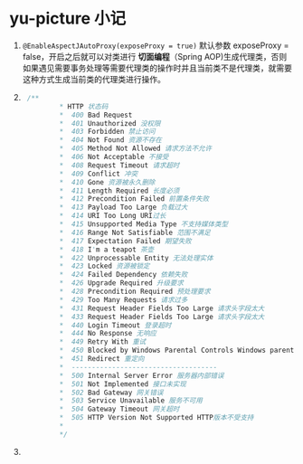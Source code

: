 # yu-picture 小记

1. `@EnableAspectJAutoProxy(exposeProxy = true)` 默认参数 exposeProxy = false，开启之后就可以对类进行 **切面编程**（Spring AOP)生成代理类，否则如果遇见需要事务处理等需要代理类的操作时并且当前类不是代理类，就需要这种方式生成当前类的代理类进行操作。

2. ```java
    /**
            * HTTP 状态码
            *  400 Bad Request
            *  401 Unauthorized 没权限
            *  403 Forbidden 禁止访问
            *  404 Not Found 资源不存在
            *  405 Method Not Allowed 请求方法不允许
            *  406 Not Acceptable 不接受
            *  408 Request Timeout 请求超时
            *  409 Conflict 冲突
            *  410 Gone 资源被永久删除
            *  411 Length Required 长度必须
            *  412 Precondition Failed 前置条件失败
            *  413 Payload Too Large 负载过大
            *  414 URI Too Long URI过长
            *  415 Unsupported Media Type 不支持媒体类型
            *  416 Range Not Satisfiable 范围不满足
            *  417 Expectation Failed 期望失败
            *  418 I'm a teapot 茶壶
            *  422 Unprocessable Entity 无法处理实体
            *  423 Locked 资源被锁定
            *  424 Failed Dependency 依赖失败
            *  426 Upgrade Required 升级要求
            *  428 Precondition Required 预处理要求
            *  429 Too Many Requests 请求过多
            *  431 Request Header Fields Too Large 请求头字段太大
            *  433 Request Header Fields Too Large 请求头字段太大
            *  440 Login Timeout 登录超时
            *  444 No Response 无响应
            *  449 Retry With 重试
            *  450 Blocked by Windows Parental Controls Windows parental controls are turned on and are blocking access to this website.
            *  451 Redirect 重定向
            *  ------------------------------------
            *  500 Internal Server Error 服务器内部错误
            *  501 Not Implemented 接口未实现
            *  502 Bad Gateway 网关错误
            *  503 Service Unavailable 服务不可用
            *  504 Gateway Timeout 网关超时
            *  505 HTTP Version Not Supported HTTP版本不受支持
            *
            */
   ```

3. 